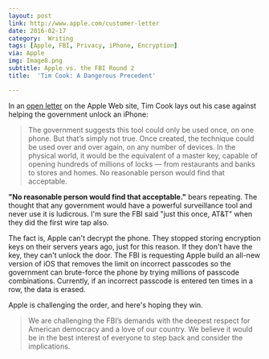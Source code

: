 ```yaml
---
layout: post
link: http://www.apple.com/customer-letter
date: 2016-02-17
category:  Writing 
tags: [Apple, FBI, Privacy, iPhone, Encryption]
via: Apple
img: Image8.png
subtitle: Apple vs. the FBI Round 2
title:  'Tim Cook: A Dangerous Precedent'

---
```

In an [open letter][1] on the Apple Web site, Tim Cook lays out his case against helping the government unlock an iPhone:

> The government suggests this tool could only be used once, on one phone. But that’s simply not true. Once created, the technique could be used over and over again, on any number of devices. In the physical world, it would be the equivalent of a master key, capable of opening hundreds of millions of locks — from restaurants and banks to stores and homes. No reasonable person would find that acceptable.

<!-- more -->

**"No reasonable person would find that acceptable."** bears repeating. The thought that any government would have a powerful surveillance tool and never use it is ludicrous. I'm sure the FBI said "just this once, AT&T" when they did the first wire tap also. 

The fact is, Apple can't decrypt the phone. They stopped storing encryption keys on their servers years ago, just for this reason. If they don't have the key, they can't unlock the door. The FBI is requesting Apple build an all-new version of iOS that removes the limit on incorrect passcodes so the government can brute-force the phone by trying millions of passcode combinations. Currently, if an incorrect passcode is entered ten times in a row, the data is erased. 

Apple is challenging the order, and here's hoping they win. 

> We are challenging the FBI’s demands with the deepest respect for American democracy and a love of our country. We believe it would be in the best interest of everyone to step back and consider the implications.

[1]: http://www.apple.com/customer-letter "Apple Customer Letter"
